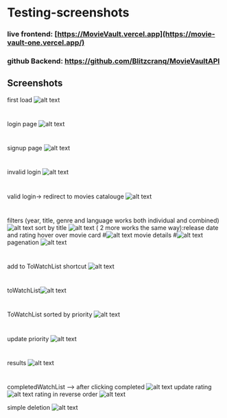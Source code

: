 # Testing-screenshots


### 

### live frontend: [https://MovieVault.vercel.app](https://movie-vault-one.vercel.app/)
### github Backend: https://github.com/Blitzcranq/MovieVaultAPI

## Screenshots
first load ![alt text](./testing-screenshots/image.png)
#
login page ![alt text](./testing-screenshots/image-15.png)
#
signup page ![alt text](./testing-screenshots/image-1.png)
#
invalid login ![alt text](./testing-screenshots/image-2.png)
#
valid login-> redirect to movies catalouge ![alt text](./testing-screenshots/image-3.png)
#
filters (year, title, genre and language works both individual and combined) ![alt text](./testing-screenshots/image-5.png)
sort by title ![alt text](./testing-screenshots/image-6.png) ( 2 more works the same way):release date and rating
hover over movie card
#![alt text](./testing-screenshots/image-7.png)
movie details
#![alt text](./testing-screenshots/image-8.png)
pagenation ![alt text](./testing-screenshots/image-4.png)
#
add to ToWatchList shortcut ![alt text](./testing-screenshots/image-9.png)
#
toWatchList![alt text](./testing-screenshots/image-10.png)
#
ToWatchList sorted by priority ![alt text](./testing-screenshots/image-11.png)
#
update priority ![alt text](./testing-screenshots/image-12.png)
#
results ![alt text](./testing-screenshots/image-13.png)
#
completedWatchList --> 
after clicking completed ![alt text](./testing-screenshots/image-14.png)
update rating ![alt text](./testing-screenshots/image-14.png)
rating in reverse order ![alt text](./testing-screenshots/image-16.png)

simple deletion ![alt text](./testing-screenshots/image-17.png)
#
